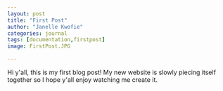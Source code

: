 ```yaml
---
layout: post
title: "First Post"
author: "Janelle Kwofie"
categories: journal
tags: [documentation,firstpost]
image: FirstPost.JPG

---
```


Hi y'all, this is my first blog post! My new website is slowly piecing itself together so I hope y'all enjoy watching me create it. 
